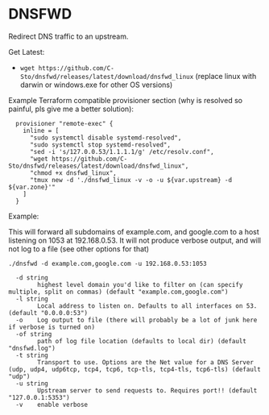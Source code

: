 # DNSFWD

Redirect DNS traffic to an upstream.

Get Latest:

- `wget https://github.com/C-Sto/dnsfwd/releases/latest/download/dnsfwd_linux` (replace linux with darwin or windows.exe for other OS versions)

Example Terraform compatible provisioner section (why is resolved so painful, pls give me a better solution):

```
  provisioner "remote-exec" {
    inline = [
      "sudo systemctl disable systemd-resolved",
      "sudo systemctl stop systemd-resolved",
      "sed -i 's/127.0.0.53/1.1.1.1/g' /etc/resolv.conf",
      "wget https://github.com/C-Sto/dnsfwd/releases/latest/download/dnsfwd_linux",
      "chmod +x dnsfwd_linux",
      "tmux new -d './dnsfwd_linux -v -o -u ${var.upstream} -d ${var.zone}'"
    ]
  }
```

Example:

This will forward all subdomains of example.com, and google.com to a host listening on 1053 at 192.168.0.53. It will not produce verbose output, and will not log to a file (see other options for that)

```
./dnsfwd -d example.com,google.com -u 192.168.0.53:1053
```

```
  -d string
        highest level domain you'd like to filter on (can specify multiple, split on commas) (default "example.com,google.com")
  -l string
        Local address to listen on. Defaults to all interfaces on 53. (default "0.0.0.0:53")
  -o    Log output to file (there will probably be a lot of junk here if verbose is turned on)
  -of string
        path of log file location (defaults to local dir) (default "dnsfwd.log")
  -t string
        Transport to use. Options are the Net value for a DNS Server (udp, udp4, udp6tcp, tcp4, tcp6, tcp-tls, tcp4-tls, tcp6-tls) (default "udp")
  -u string
        Upstream server to send requests to. Requires port!! (default "127.0.0.1:5353")
  -v    enable verbose
```
